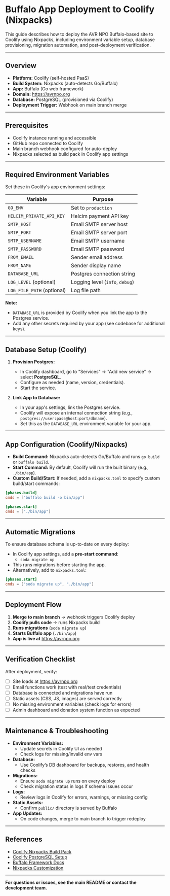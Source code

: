 # Buffalo App Deployment to Coolify (Nixpacks)

This guide describes how to deploy the AVR NPO Buffalo-based site to Coolify using Nixpacks, including environment variable setup, database provisioning, migration automation, and post-deployment verification.

---

## Overview

- **Platform:** Coolify (self-hosted PaaS)
- **Build System:** Nixpacks (auto-detects Go/Buffalo)
- **App:** Buffalo (Go web framework)
- **Domain:** https://avrnpo.org
- **Database:** PostgreSQL (provisioned via Coolify)
- **Deployment Trigger:** Webhook on main branch merge

---

## Prerequisites

- Coolify instance running and accessible
- GitHub repo connected to Coolify
- Main branch webhook configured for auto-deploy
- Nixpacks selected as build pack in Coolify app settings

---

## Required Environment Variables

Set these in Coolify's app environment settings:

| Variable                | Purpose                        |
|-------------------------|--------------------------------|
| `GO_ENV`                | Set to `production`            |
| `HELCIM_PRIVATE_API_KEY`| Helcim payment API key         |
| `SMTP_HOST`             | Email SMTP server host         |
| `SMTP_PORT`             | Email SMTP server port         |
| `SMTP_USERNAME`         | Email SMTP username            |
| `SMTP_PASSWORD`         | Email SMTP password            |
| `FROM_EMAIL`            | Sender email address           |
| `FROM_NAME`             | Sender display name            |
| `DATABASE_URL`          | Postgres connection string     |
| `LOG_LEVEL` (optional)  | Logging level (`info`, `debug`)|
| `LOG_FILE_PATH` (optional)| Log file path                 |

**Note:**
- `DATABASE_URL` is provided by Coolify when you link the app to the Postgres service.
- Add any other secrets required by your app (see codebase for additional keys).

---

## Database Setup (Coolify)

1. **Provision Postgres:**
   - In Coolify dashboard, go to "Services" → "Add new service" → select **PostgreSQL**.
   - Configure as needed (name, version, credentials).
   - Start the service.

2. **Link App to Database:**
   - In your app's settings, link the Postgres service.
   - Coolify will expose an internal connection string (e.g., `postgres://user:pass@host:port/dbname`).
   - Set this as the `DATABASE_URL` environment variable for your app.

---

## App Configuration (Coolify/Nixpacks)

- **Build Command:** Nixpacks auto-detects Go/Buffalo and runs `go build` or `buffalo build`.
- **Start Command:** By default, Coolify will run the built binary (e.g., `./bin/app`).
- **Custom Build/Start:** If needed, add a `nixpacks.toml` to specify custom build/start commands:

```toml
[phases.build]
cmds = ["buffalo build -o bin/app"]

[phases.start]
cmds = ["./bin/app"]
```

---

## Automatic Migrations

To ensure database schema is up-to-date on every deploy:

- In Coolify app settings, add a **pre-start command**:
  - `soda migrate up`
- This runs migrations before starting the app.
- Alternatively, add to `nixpacks.toml`:

```toml
[phases.start]
cmds = ["soda migrate up", "./bin/app"]
```

---

## Deployment Flow

1. **Merge to main branch** → webhook triggers Coolify deploy
2. **Coolify pulls code** → runs Nixpacks build
3. **Runs migrations** (`soda migrate up`)
4. **Starts Buffalo app** (`./bin/app`)
5. **App is live at** https://avrnpo.org

---

## Verification Checklist

After deployment, verify:

- [ ] Site loads at https://avrnpo.org
- [ ] Email functions work (test with real/test credentials)
- [ ] Database is connected and migrations have run
- [ ] Static assets (CSS, JS, images) are served correctly
- [ ] No missing environment variables (check logs for errors)
- [ ] Admin dashboard and donation system function as expected

---

## Maintenance & Troubleshooting

- **Environment Variables:**
  - Update secrets in Coolify UI as needed
  - Check logs for missing/invalid env vars
- **Database:**
  - Use Coolify’s DB dashboard for backups, restores, and health checks
- **Migrations:**
  - Ensure `soda migrate up` runs on every deploy
  - Check migration status in logs if schema issues occur
- **Logs:**
  - Review logs in Coolify for errors, warnings, or missing config
- **Static Assets:**
  - Confirm `public/` directory is served by Buffalo
- **App Updates:**
  - On code changes, merge to main branch to trigger redeploy

---

## References

- [Coolify Nixpacks Build Pack](https://coolify.io/docs/builds/packs/nixpacks)
- [Coolify PostgreSQL Setup](https://coolify.io/docs/databases/postgresql)
- [Buffalo Framework Docs](https://gobuffalo.io/)
- [Nixpacks Customization](https://nixpacks.com/docs/guides/configuring-builds)

---

**For questions or issues, see the main README or contact the development team.**
